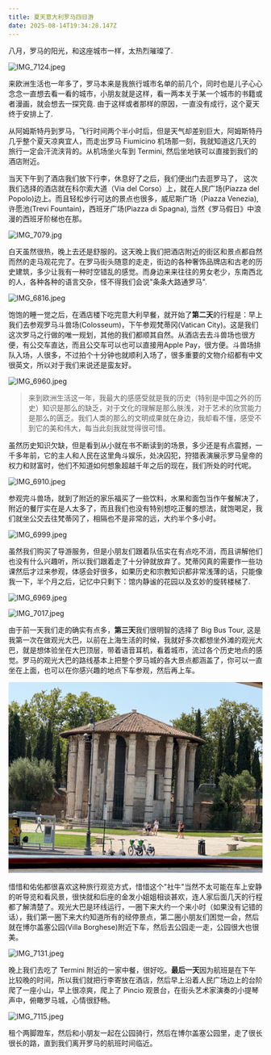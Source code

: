 ```yaml
---
title: 夏天意大利罗马四日游
date: 2025-08-14T19:34:28.147Z
---
```



八月，罗马的阳光，和这座城市一样，太热烈璀璨了.

![IMG_7124.jpeg](https://github.com/metrue/Cofe/blob/main/assets/images/2025-09-12/1757707004060.jpeg?raw=true)

来欧洲生活也一年多了，罗马本来是我旅行城市名单的前几个，同时也是儿子心心念念一直想去看一看的城市，小朋友就是这样，看一两本关于某一个城市的书籍或者漫画，就会想去一探究竟. 
由于这样或者那样的原因，一直没有成行，这个夏天终于安排上了.

从阿姆斯特丹到罗马，飞行时间两个半小时后，但是天气却差别巨大，阿姆斯特丹几乎整个夏天凉爽宜人，而走出罗马 Fiumicino 机场那一刻，我就知道这几天的旅行一定会汗流浃背的。从机场坐火车到 Termini, 然后坐地铁可以直接到我们的酒店附近。

当天下午到了酒店我们放下行李，休息好了之后，我们便出门去逛罗马了， 这次我们选择的酒店就在科尔索大道（Via del Corso）上，就在人民广场(Piazza del Popolo)边上。而且轻松步行可达的景点也很多，威尼斯广场（Piazza Venezia), 许愿池(Trevi Fountain)，西班牙广场(Piazza di Spagna), 当然《罗马假日》中浪漫的西班牙阶梯也在那。

![IMG_7079.jpg](https://github.com/metrue/Cofe/blob/main/assets/images/2025-09-12/1757710216692.jpg?raw=true)

白天虽然很热，晚上去还是舒服的。这天晚上我们把酒店附近的街区和景点都自然而然的走马观花完了。在罗马街头随意的走走，街边的各种奢饰品牌店和古老的历史建筑，多少让我有一种时空错乱的感觉。而身边来来往往的男女老少，东南西北的人，各种各种的语言交杂，怪不得我们会说"条条大路通罗马".  

![IMG_6816.jpeg](https://github.com/metrue/Cofe/blob/main/assets/images/2025-09-12/1757709626143.jpeg?raw=true)

饱饱的睡一觉之后，在酒店楼下吃完意大利早餐，就开始了**第二天**的行程是：早上我们去参观罗马斗兽场(Colosseum)，下午参观梵蒂冈(Vatican City)。这是我们这次罗马之行做的唯一规划，其他的我们都顺其自然。从酒店去去斗兽场也很方便，有公交车直达，而且公交车可以也可以直接用Apple Pay，很方便。斗兽场排队入场，人很多，不过拍个十分钟也就顺利入场了，很多重要的文物介绍都有中文很英文，所以对于我们来说还是蛮友好。

![IMG_6960.jpeg](https://github.com/metrue/Cofe/blob/main/assets/images/2025-09-12/1757712159565.jpeg?raw=true)

> 来到欧洲生活这一年，我最大的感感受就是我的历史（特别是中国之外的历史）知识是那么的缺乏，对于文化的理解是那么肤浅，对于艺术的欣赏能力是那么的匮乏。我们人类的那么的文明成果就在身边，我却看不懂，感受不到它的美和伟大，每当此刻我就觉得很可惜。

虽然历史知识欠缺，但是看到从小就在书不断读到的场景，多少还是有点震撼，一千多年前，它的主人和人民在这里角斗娱乐，处决囚犯，狩猎表演展示罗马皇帝的权力和财富时，他们不知道如何想象超越千年之后的现在，我们所处的时代呢。

![IMG_6910.jpeg](https://github.com/metrue/Cofe/blob/main/assets/images/2025-09-12/1757711422684.jpeg?raw=true)

参观完斗兽场，就到了附近的家乐福买了一些饮料，水果和面包当作午餐解决了，附近的餐厅实在是人太多了，而且我们也没有特别想吃正餐的想法，就饱喝足，我们就坐公交去往梵蒂冈了，相隔也不是非常的远，大约半个多小时。

![IMG_6999.jpeg](https://github.com/metrue/Cofe/blob/main/assets/images/2025-09-12/1757712565490.jpeg?raw=true)

虽然我们购买了导游服务，但是小朋友们跟着队伍实在有点吃不消，而且讲解他们也没有什么兴趣听，所以我们跟着走了十分钟就放弃了。梵蒂冈真的需要作一些功课然后才过来参观，体感会好很多，如果历史和宗教知识都非常浅薄的话，只能像我一下，半个月之后，记忆中只剩下：馆内静谧的花园以及玄妙的旋转楼梯了.

![IMG_6969.jpeg](https://github.com/metrue/Cofe/blob/main/assets/images/2025-09-12/1757712192780.jpeg?raw=true)

![IMG_7017.jpeg](https://github.com/metrue/Cofe/blob/main/assets/images/2025-09-12/1757712512938.jpeg?raw=true)

由于前一天我们走的确实有点多，**第三天**我们很明智的选择了 Big Bus Tour, 这是我第一次在做观光大巴，以前在上海生活的时候，我就好多次都想坐外滩的观光大巴，就是想体验坐在大巴顶层，带着语音耳机，看着城市，流过各个历史地点的感觉。罗马的观光大巴的路线基本上把整个罗马城的各大景点都涵盖了，你可以一直坐在上面，也可以在你感兴趣的地点下车参观，然后再上车。

![IMG_7040.jpeg](https://github.com/metrue/Cofe/blob/main/assets/images/2025-09-12/1757713047174.jpeg?raw=true)

惜惜和佑佑都很喜欢这种旅行观览方式，惜惜这个"社牛"当然不太可能在车上安静的听导览和看风景，很快就和后座的金发小姐姐相谈甚欢，连人家后面几天的行程都了解清楚了。观光大巴是环线运行，一圈下来大约一个来小时（如果没有记错的话），我们第一圈下来大约知道所有的经停景点，第二圈小朋友们困觉一会，然后就在博尔盖塞公园(Villa Borghese)附近下车，然后去公园走一走，公园很大也很美。

![IMG_7131.jpeg](https://github.com/metrue/Cofe/blob/main/assets/images/2025-09-12/1757713422587.jpeg?raw=true)

晚上我们去吃了 Termini 附近的一家中餐，很好吃。**最后一天**因为航班是在下午比较晚的时间，所以我们就把行李寄放在酒店，然后早上沿着人民广场边上的台阶爬了一座小山，早上很凉爽，爬上了 Pincio 观景台，在街头艺术家演奏的小提琴声中，俯瞰罗马城，心情很舒畅。

![IMG_7115.jpeg](https://github.com/metrue/Cofe/blob/main/assets/images/2025-09-12/1757714394242.jpeg?raw=true)

租个两脚蹬车，然后和小朋友一起在公园骑行，然后在博尔盖塞公园里，走了很长很长的路，直到我们离开罗马的航班时间临近。